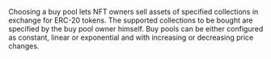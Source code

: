 Choosing a buy pool lets NFT owners sell assets of specified collections in exchange for ERC-20 tokens.
The supported collections to be bought are specified by the buy pool owner himself.
Buy pools can be either configured as constant, linear or exponential and with increasing or decreasing price changes.

